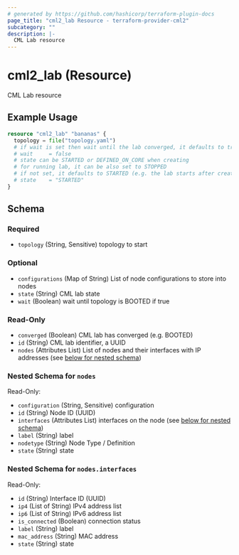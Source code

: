 ```yaml
---
# generated by https://github.com/hashicorp/terraform-plugin-docs
page_title: "cml2_lab Resource - terraform-provider-cml2"
subcategory: ""
description: |-
  CML Lab resource
---
```


# cml2_lab (Resource)

CML Lab resource

## Example Usage

```terraform
resource "cml2_lab" "bananas" {
  topology = file("topology.yaml")
  # if wait is set then wait until the lab converged, it defaults to true
  # wait     = false
  # state can be STARTED or DEFINED_ON_CORE when creating
  # for running lab, it can be also set to STOPPED
  # if not set, it defaults to STARTED (e.g. the lab starts after creating)
  # state    = "STARTED"
}
```

<!-- schema generated by tfplugindocs -->
## Schema

### Required

- `topology` (String, Sensitive) topology to start

### Optional

- `configurations` (Map of String) List of node configurations to store into nodes
- `state` (String) CML lab state
- `wait` (Boolean) wait until topology is BOOTED if true

### Read-Only

- `converged` (Boolean) CML lab has converged (e.g. BOOTED)
- `id` (String) CML lab identifier, a UUID
- `nodes` (Attributes List) List of nodes and their interfaces with IP addresses (see [below for nested schema](#nestedatt--nodes))

<a id="nestedatt--nodes"></a>
### Nested Schema for `nodes`

Read-Only:

- `configuration` (String, Sensitive) configuration
- `id` (String) Node ID (UUID)
- `interfaces` (Attributes List) interfaces on the node (see [below for nested schema](#nestedatt--nodes--interfaces))
- `label` (String) label
- `nodetype` (String) Node Type / Definition
- `state` (String) state

<a id="nestedatt--nodes--interfaces"></a>
### Nested Schema for `nodes.interfaces`

Read-Only:

- `id` (String) Interface ID (UUID)
- `ip4` (List of String) IPv4 address list
- `ip6` (List of String) IPv6 address list
- `is_connected` (Boolean) connection status
- `label` (String) label
- `mac_address` (String) MAC address
- `state` (String) state


